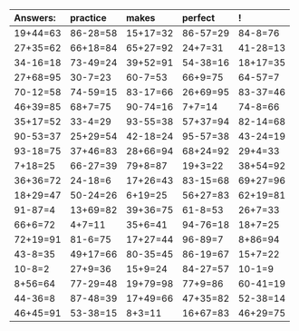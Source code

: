 | Answers: | practice | makes | perfect | ! |
| :--- | :--- | :--- | :--- | :--- |
| 19+44=63 | 86-28=58 | 15+17=32 | 86-57=29 | 84-8=76 | 
| 27+35=62 | 66+18=84 | 65+27=92 | 24+7=31 | 41-28=13 | 
| 34-16=18 | 73-49=24 | 39+52=91 | 54-38=16 | 18+17=35 | 
| 27+68=95 | 30-7=23 | 60-7=53 | 66+9=75 | 64-57=7 | 
| 70-12=58 | 74-59=15 | 83-17=66 | 26+69=95 | 83-37=46 | 
| 46+39=85 | 68+7=75 | 90-74=16 | 7+7=14 | 74-8=66 | 
| 35+17=52 | 33-4=29 | 93-55=38 | 57+37=94 | 82-14=68 | 
| 90-53=37 | 25+29=54 | 42-18=24 | 95-57=38 | 43-24=19 | 
| 93-18=75 | 37+46=83 | 28+66=94 | 68+24=92 | 29+4=33 | 
| 7+18=25 | 66-27=39 | 79+8=87 | 19+3=22 | 38+54=92 | 
| 36+36=72 | 24-18=6 | 17+26=43 | 83-15=68 | 69+27=96 | 
| 18+29=47 | 50-24=26 | 6+19=25 | 56+27=83 | 62+19=81 | 
| 91-87=4 | 13+69=82 | 39+36=75 | 61-8=53 | 26+7=33 | 
| 66+6=72 | 4+7=11 | 35+6=41 | 94-76=18 | 18+7=25 | 
| 72+19=91 | 81-6=75 | 17+27=44 | 96-89=7 | 8+86=94 | 
| 43-8=35 | 49+17=66 | 80-35=45 | 86-19=67 | 15+7=22 | 
| 10-8=2 | 27+9=36 | 15+9=24 | 84-27=57 | 10-1=9 | 
| 8+56=64 | 77-29=48 | 19+79=98 | 77+9=86 | 60-41=19 | 
| 44-36=8 | 87-48=39 | 17+49=66 | 47+35=82 | 52-38=14 | 
| 46+45=91 | 53-38=15 | 8+3=11 | 16+67=83 | 46+29=75 | 
